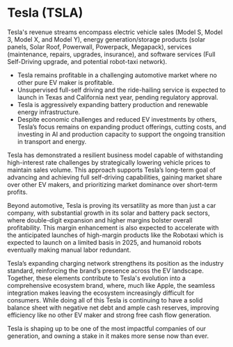 # Tesla (TSLA)

Tesla's revenue streams encompass electric vehicle sales (Model S, Model 3, Model X, and Model Y), energy generation/storage products (solar panels, Solar Roof, Powerwall, Powerpack, Megapack), services (maintenance, repairs, upgrades, insurance), and software services (Full Self-Driving upgrade, and potential robot-taxi network).

- Tesla remains profitable in a challenging automotive market where no other pure EV maker is profitable.
- Unsupervised full-self driving and the ride-hailing service is expected to launch in Texas and California next year, pending regulatory approval.
- Tesla is aggressively expanding battery production and renewable energy infrastructure.
- Despite economic challenges and reduced EV investments by others, Tesla’s focus remains on expanding product offerings, cutting costs, and investing in AI and production capacity to support the ongoing transition in transport and energy.

Tesla has demonstrated a resilient business model capable of withstanding high-interest rate challenges by strategically lowering vehicle prices to maintain sales volume. This approach supports Tesla’s long-term goal of advancing and achieving full self-driving capabilities, gaining market share over other EV makers, and prioritizing market dominance over short-term profits.

Beyond automotive, Tesla is proving its versatility as more than just a car company, with substantial growth in its solar and battery pack sectors, where double-digit expansion and higher margins bolster overall profitability. This margin enhancement is also expected to accelerate with the anticipated launches of high-margin products like the Robotaxi which is expected to launch on a limited basis in 2025, and humanoid robots eventually making manual labor redundant.

Tesla’s expanding charging network strengthens its position as the industry standard, reinforcing the brand’s presence across the EV landscape. Together, these elements contribute to Tesla's evolution into a comprehensive ecosystem brand, where, much like Apple, the seamless integration makes leaving the ecosystem increasingly difficult for consumers. While doing all of this Tesla is continuing to have a solid balance sheet with negative net debt and ample cash reserves, improving efficiency like no other EV maker and strong free cash flow generation.

Tesla is shaping up to be one of the most impactful companies of our generation, and owning a stake in it makes more sense now than ever.
